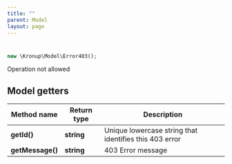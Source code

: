 ```yaml
---
title: ""
parent: Model
layout: page
---
```


# 

```php
new \Kronup\Model\Error403();
```

Operation not allowed

## Model getters

Method name | Return type | Description
------------ | ------------- | -------------
**getId()** | **string** | Unique lowercase string that identifies this 403 error
**getMessage()** | **string** | 403 Error message

